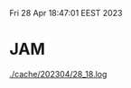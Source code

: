 Fri 28 Apr 18:47:01 EEST 2023
# JAM
<a href='./cache/202304/28_18.log'>./cache/202304/28_18.log</a>
